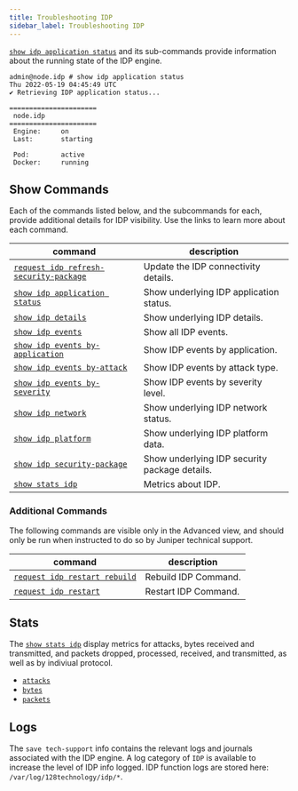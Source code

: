 ```yaml
---
title: Troubleshooting IDP
sidebar_label: Troubleshooting IDP
---
```


[`show idp application status`](cli_reference.md#show-idp-application-status) and its sub-commands provide information about the running state of the IDP engine.

```
admin@node.idp # show idp application status
Thu 2022-05-19 04:45:49 UTC
✔ Retrieving IDP application status...

======================
 node.idp
======================
 Engine:     on
 Last:       starting

 Pod:        active
 Docker:     running

```
## Show Commands

Each of the commands listed below, and the subcommands for each, provide additional details for IDP visibility. Use the links to learn more about each command.

| command | description |
| ------- | ----------- |
| [`request idp refresh-security-package`](cli_reference.md#request-idp-refresh-security-packages) | Update the IDP connectivity details. |
| [`show idp application status`](cli_reference.md#show-idp-application-status) | Show underlying IDP application status. |
| [`show idp details`](cli_reference.md#show-idp-details) | Show underlying IDP details. |
| [`show idp events`](cli_reference.md#show-idp-events) | Show all IDP events. |
| [`show idp events by-application`](cli_reference.md#show-idp-events-by-application) | Show IDP events by application. |
| [`show idp events by-attack`](cli_reference.md#show-idp-events-by-attack) | Show IDP events by attack type. |
| [`show idp events by-severity`](cli_reference.md#show-idp-events-by-severity) | Show IDP events by severity level. |
| [`show idp network`](cli_reference.md#show-idp-network) | Show underlying IDP network status. |
| [`show idp platform`](cli_reference.md#show-idp-platform) | Show underlying IDP platform data. |
| [`show idp security-package`](cli_reference.md#show-idp-security-package) | Show underlying IDP security package details. |
| [`show stats idp`](cli_stats_reference.md#show-stats-idp) | Metrics about IDP. |

### Additional Commands

The following commands are visible only in the Advanced view, and should only be run when instructed to do so by Juniper technical support.

| command | description |
| ------- | ----------- |
| [`request idp restart rebuild`](cli_reference.md#request-idp-rebuild) | Rebuild IDP Command. |
| [`request idp restart`](cli_reference.md#request-idp-restart) | Restart IDP Command. |

## Stats

The [`show stats idp`](cli_stats_reference.md#show-stats-idp) display metrics for attacks, bytes received and transmitted, and packets dropped, processed, received, and transmitted, as well as by indiviual protocol.

- [`attacks`](#show-stats-idp-attacks)
- [`bytes`](#show-stats-idp-bytes)
- [`packets`](#show-stats-idp-packets)

## Logs

The `save tech-support` info contains the relevant logs and journals associated with the IDP engine. A log category of `IDP` is available to increase the level of IDP info logged. IDP function logs are stored here: `/var/log/128technology/idp/*`.